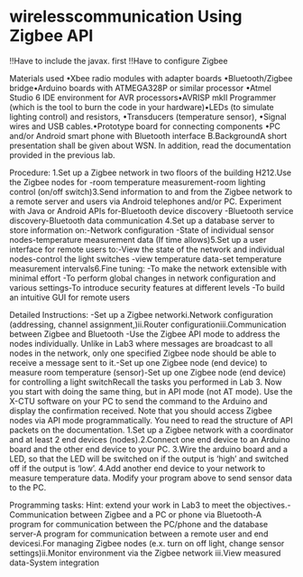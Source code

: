 # wirelesscommunication Using Zigbee API 


!!Have to include the javax. first 
!!Have to configure Zigbee 


Materials used
•Xbee radio modules with adapter boards •Bluetooth/Zigbee bridge•Arduino boards with ATMEGA328P or similar processor •Atmel Studio 6 IDE environment for AVR processors•AVRISP mkII Programmer (which is the tool to burn the code in your hardware)•LEDs (to simulate lighting control) and resistors,  •Transducers (temperature sensor), •Signal wires and USB cables.•Prototype board for connecting components •PC and/or Android smart phone with Bluetooth interface B.BackgroundA short presentation shall be given about WSN.  In addition, read the documentation provided in the previous lab. 


Procedure:
1.Set up a Zigbee network in two floors of the building H212.Use the Zigbee nodes for  -room temperature measurement-room lighting control (on/off switch)3.Send information to and from the Zigbee network to a remote server and users via Android telephones and/or PC.  Experiment with Java or Android APIs for-Bluetooth device discovery -Bluetooth service discovery-Bluetooth data communication 4.Set up a database server to store information on:-Network configuration -State of individual sensor nodes-temperature measurement data  (If time allows)5.Set up a user interface for remote users to:-View the state of the network and individual nodes-control the light switches  -view temperature data-set temperature measurement intervals6.Fine tuning: -To make the network extensible with minimal effort -To perform global changes in network configuration and various settings-To introduce security features at different levels  -To build an intuitive GUI for remote users


Detailed Instructions:
-Set up a Zigbee networki.Network configuration (addressing, channel assignment,)ii.Router configurationiii.Communication between Zigbee and Bluetooth -Use the Zigbee API mode to address the nodes individually.  Unlike in Lab3 where messages are broadcast to all nodes in the network, only one specified Zigbee node should be able to receive a message sent to it.-Set up one Zigbee node (end device) to measure room temperature (sensor)-Set up one Zigbee node (end device) for controlling a light switchRecall the tasks you performed in Lab 3. Now you start with doing the same thing, but in API mode (not AT mode).  Use the X-CTU software on your PC to send the command to the Arduino and display the confirmation received.   Note that you should access Zigbee nodes via API mode programmatically.  You need to read the structure of API packets on the documentation. 1.Set up a Zigbee network with a coordinator and at least 2 end devices (nodes).2.Connect one end device to an Arduino board and the other end device to your PC.   3.Wire the arduino board and a LED, so that the LED will be switched on if the output is ‘high’ and switched off if the output is ‘low’. 4.Add another end device to your network to measure temperature data.  Modify your program above to send sensor data to the PC. 

Programming tasks: 
Hint: extend your work in Lab3 to meet the objectives.-Communication between Zigbee and a PC or phone via Bluetooth-A program for communication between the PC/phone and the database server-A program for communication between a remote user and end devicesi.For managing Zigbee nodes (e.x. turn on off light, change sensor settings)ii.Monitor environment via the Zigbee network iii.View measured data-System integration
